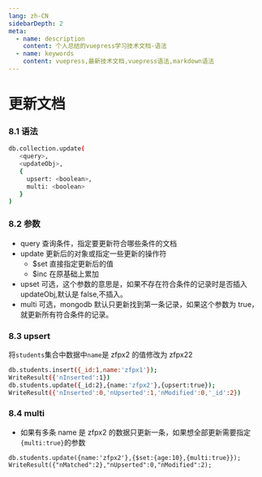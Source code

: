 ```yaml
---
lang: zh-CN
sidebarDepth: 2
meta:
  - name: description
    content: 个人总结的vuepress学习技术文档-语法
  - name: keywords
    content: vuepress,最新技术文档,vuepress语法,markdown语法
---
```


# 更新文档

### 8.1 语法

```sh
db.collection.update(
   <query>,
   <updateObj>,
   {
     upsert: <boolean>,
     multi: <boolean>
   }
)
```

### 8.2 参数

- query 查询条件，指定要更新符合哪些条件的文档
- update 更新后的对象或指定一些更新的操作符
  - $set 直接指定更新后的值
  - $inc 在原基础上累加
- upset 可选，这个参数的意思是，如果不存在符合条件的记录时是否插入 updateObj,默认是 false,不插入。
- multi 可选，mongodb 默认只更新找到第一条记录，如果这个参数为 true，就更新所有符合条件的记录。

### 8.3 upsert

将`students`集合中数据中`name`是 zfpx2 的值修改为 zfpx22

```sh
db.students.insert({_id:1,name:'zfpx1'});
WriteResult({'nInserted':1})
db.students.update({_id:2},{name:'zfpx2'},{upsert:true});
WriteResult({'nInserted':0,'nUpserted':1,'nModified':0,'_id':2})
```

### 8.4 multi

- 如果有多条 name 是 zfpx2 的数据只更新一条，如果想全部更新需要指定`{multi:true}`的参数

```
db.students.update({name:'zfpx2'},{$set:{age:10},{multi:true}});
WriteResult({"nMatched":2},"nUpserted":0,"nModified":2);
```
